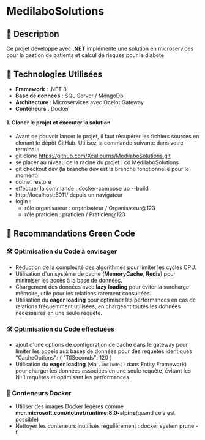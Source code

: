 # MedilaboSolutions

## 📝 Description
Ce projet développé avec **.NET** implémente une solution en microservices pour la gestion de patients et calcul de risques pour le diabete

## 🚀 Technologies Utilisées
- **Framework** : .NET 8
- **Base de données** : SQL Server / MongoDb
- **Architecture** : Microservices avec Ocelot Gateway
- **Conteneurs** : Docker

#### 1. **Cloner le projet et éxecuter la solution**
- Avant de pouvoir lancer le projet, il faut récupérer les fichiers sources en clonant le dépôt GitHub. Utilisez la commande suivante dans votre terminal :
- git clone https://github.com/Xcaliburns/MedilaboSolutions.git 
- se placer au niveau de la racine du projet : cd MedilaboSolutions
- git checkout dev (la branche dev est la branche fonctionnelle pour le moment)
- dotnet restore 
- effectuer la commande : docker-compose up --build
- http://localhost:5011/ depuis un navigateur
- login :
    - rôle organisateur : organisateur / Organisateur@123
    - rôle praticien    : praticien    / Praticien@123


## 🌱 Recommandations Green Code

### 🛠 Optimisation du Code à envisager
- Réduction de la complexité des algorithmes pour limiter les cycles CPU.
- Utilisation d'un système de cache (**MemoryCache**, **Redis**) pour minimiser les accès à la base de données.
- Chargement des données avec **lazy loading** pour éviter la surcharge mémoire, utile pour les relations rarement consultées.
- Utilisation du **eager loading** pour optimiser les performances en cas de relations fréquemment utilisées, en chargeant toutes les données nécessaires en une seule requête.

### 🛠 Optimisation du Code effectuées
- ajout d'une options de configuration de cache dans le gateway pour limiter les appels aux bases de données pour des requetes identiques
 "CacheOptions": { "TtlSeconds": 120 }
- Utilisation du **eager loading** (via `.Include()` dans Entity Framework) pour charger les données associées en une seule requête, évitant les N+1 requêtes et optimisant les performances.

### 🐳 Conteneurs Docker
- Utiliser des images Docker légères comme **mcr.microsoft.com/dotnet/runtime:8.0-alpine**(quand cela est possible)
- Nettoyer les conteneurs inutilisés régulièrement : 
  docker system prune -f
